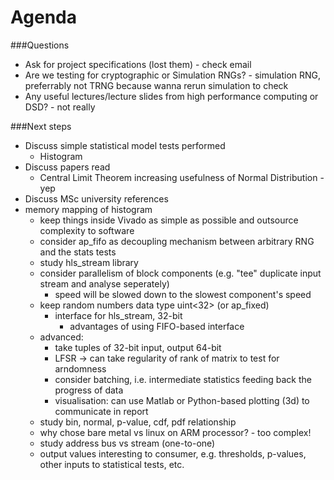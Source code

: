 Agenda
===
###Questions
- Ask for project specifications (lost them) - check email
- Are we testing for cryptographic or Simulation RNGs? - simulation RNG, preferrably not TRNG because wanna rerun simulation to check 
- Any useful lectures/lecture slides from high performance computing or DSD? - not really

###Next steps
- Discuss simple statistical model tests performed
  - Histogram
- Discuss papers read
  - Central Limit Theorem increasing usefulness of Normal Distribution - yep
- Discuss MSc university references
- memory mapping of histogram
  - keep things inside Vivado as simple as possible and outsource complexity to software
  - consider ap_fifo as decoupling mechanism between arbitrary RNG and the stats tests
  - study hls_stream library
  - consider parallelism of block components (e.g. "tee" duplicate input stream and analyse seperately)
    - speed will be slowed down to the slowest component's speed
  - keep random numbers data type uint<32> (or ap_fixed)
    - interface for hls_stream, 32-bit
      - advantages of using FIFO-based interface
  - advanced:
    - take tuples of 32-bit input, output 64-bit
    - LFSR -> can take regularity of rank of matrix to test for arndomness
    - consider batching, i.e. intermediate statistics feeding back the progress of data
    - visualisation: can use Matlab or Python-based plotting (3d) to communicate in report
  - study bin, normal, p-value, cdf, pdf relationship
  - why chose bare metal vs linux on ARM processor? - too complex!
  - study address bus vs stream (one-to-one)
  - output values interesting to consumer, e.g. thresholds, p-values, other inputs to statistical tests, etc.
